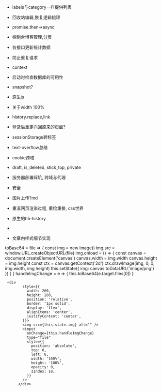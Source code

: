 <!-- - 文章收起后滚动bug? -->
- labels与category一样提供列表
- 回收站编辑,恢复逻辑梳理
- promise.then->async
- 控制台博客管理,分页
- 各接口更新统计数据
- 防止重复请求
- context
- 启动时检查数据库的可用性
- snapshot?
- 原生js
- 关于width 100%
- history.replace,link
- 登录后重定向回原来的页面?
- sessionStorage跨标签
- text-overflow总结

- cookie跨域
- draft, is_deleted, stick_top, private

- 服务器部署踩坑, 跨域与代理
- 安全

- 图片上传?md
- 重温网页渲染过程, 重绘重排, css世界
- 原生的h5-history
-
- 文章内样式细节实现



 toBase64 = file => {
    const img = new Image()
    img.src = window.URL.createObjectURL(file)
    img.onload = () => {
      const canvas = document.createElement('canvas')
      canvas.width = img.width
      canvas.height = img.height
      const ctx = canvas.getContext('2d')
      ctx.drawImage(img, 0, 0, img.width, img.height)
      this.setState({ img: canvas.toDataURL('image/png') })
    }
  }
  handleImgChange = e => {
    this.toBase64(e.target.files[0])
  }

     <div
            style={{
              width: 200,
              height: 200,
              position: 'relative',
              border: '1px solid',
              display: 'flex',
              alignItems: 'center',
              justifyContent: 'center',
            }}>
            <img src={this.state.img} alt="" />
            <input
              onChange={this.handleImgChange}
              type="file"
              style={{
                position: 'absolute',
                top: 0,
                left: 0,
                width: '100%',
                height: '100%',
                opacity: 0,
                zIndex: 10,
              }}
            />
          </div>
